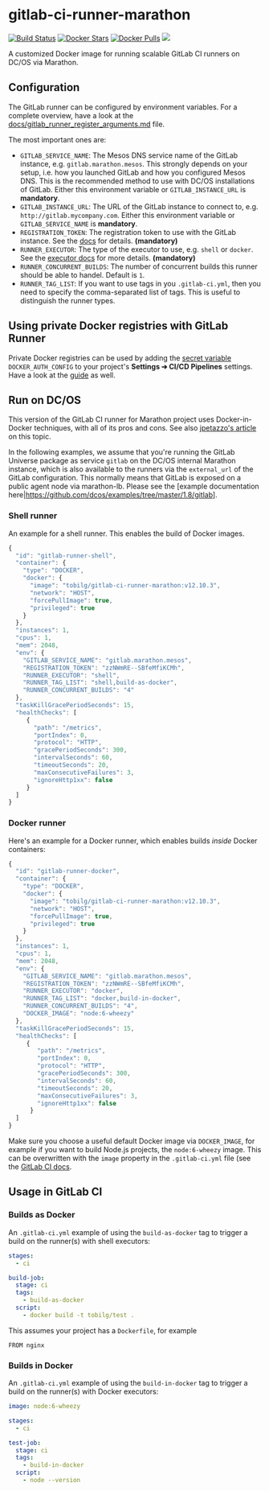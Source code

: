 # gitlab-ci-runner-marathon

[![Build Status](https://travis-ci.org/tobilg/gitlab-ci-runner-marathon.svg?branch=master)](https://travis-ci.org/tobilg/gitlab-ci-runner-marathon)
[![Docker Stars](https://img.shields.io/docker/stars/tobilg/gitlab-ci-runner-marathon.svg)](https://hub.docker.com/r/tobilg/gitlab-ci-runner-marathon/)
[![Docker Pulls](https://img.shields.io/docker/pulls/tobilg/gitlab-ci-runner-marathon.svg)](https://hub.docker.com/r/tobilg/gitlab-ci-runner-marathon/)
[![](https://images.microbadger.com/badges/image/tobilg/gitlab-ci-runner-marathon.svg)](http://microbadger.com/images/tobilg/gitlab-ci-runner-marathon "Get your own image badge on microbadger.com") 

A customized Docker image for running scalable GitLab CI runners on DC/OS via Marathon.

## Configuration

The GitLab runner can be configured by environment variables. For a complete overview, have a look at the [docs/gitlab_runner_register_arguments.md](docs/gitlab_runner_register_arguments.md) file.

The most important ones are:

* `GITLAB_SERVICE_NAME`: The Mesos DNS service name of the GitLab instance, e.g. `gitlab.marathon.mesos`. This strongly depends on your setup, i.e. how you launched GitLab and how you configured Mesos DNS. This is the recommended method to use with DC/OS installations of GitLab. Either this environment variable or `GITLAB_INSTANCE_URL` is **mandatory**.
* `GITLAB_INSTANCE_URL`: The URL of the GitLab instance to connect to, e.g. `http://gitlab.mycompany.com`. Either this environment variable or `GITLAB_SERVICE_NAME` is **mandatory**.
* `REGISTRATION_TOKEN`: The registration token to use with the GitLab instance. See the [docs](https://docs.gitlab.com/ce/ci/runners/README.html) for details. **(mandatory)**
* `RUNNER_EXECUTOR`: The type of the executor to use, e.g. `shell` or `docker`. See the [executor docs](https://github.com/ayufan/gitlab-ci-multi-runner/blob/master/docs/executors/README.md) for more details. **(mandatory)**
* `RUNNER_CONCURRENT_BUILDS`: The number of concurrent builds this runner should be able to handel. Default is `1`.
* `RUNNER_TAG_LIST`: If you want to use tags in you `.gitlab-ci.yml`, then you need to specify the comma-separated list of tags. This is useful to distinguish the runner types.

## Using private Docker registries with GitLab Runner

Private Docker registries can be used by adding the [secret variable](https://docs.gitlab.com/ce/ci/variables/#secret-variables) `DOCKER_AUTH_CONFIG` to your project's **Settings ➔ CI/CD Pipelines** settings. Have a look at the [guide](https://docs.gitlab.com/runner/configuration/advanced-configuration.html#using-a-private-container-registry) as well.

## Run on DC/OS

This version of the GitLab CI runner for Marathon project uses Docker-in-Docker techniques, with all of its pros and cons. See also [jpetazzo's article](http://jpetazzo.github.io/2015/09/03/do-not-use-docker-in-docker-for-ci/) on this topic.

In the following examples, we assume that you're running the GitLab Universe package as service `gitlab` on the DC/OS internal Marathon instance, which is also available to the runners via the `external_url` of the GitLab configuration. This normally means that GitLab is exposed on a public agent node via marathon-lb. Please see the [example documentation here|https://github.com/dcos/examples/tree/master/1.8/gitlab].

### Shell runner

An example for a shell runner. This enables the build of Docker images.

```javascript
{
  "id": "gitlab-runner-shell",
  "container": {
    "type": "DOCKER",
    "docker": {
      "image": "tobilg/gitlab-ci-runner-marathon:v12.10.3",
      "network": "HOST",
      "forcePullImage": true,
      "privileged": true
    }
  },
  "instances": 1,
  "cpus": 1,
  "mem": 2048,
  "env": {
    "GITLAB_SERVICE_NAME": "gitlab.marathon.mesos",
    "REGISTRATION_TOKEN": "zzNWmRE--SBfeMfiKCMh",
    "RUNNER_EXECUTOR": "shell",
    "RUNNER_TAG_LIST": "shell,build-as-docker",
    "RUNNER_CONCURRENT_BUILDS": "4"
  },
  "taskKillGracePeriodSeconds": 15,
  "healthChecks": [
     {
       "path": "/metrics",
       "portIndex": 0,
       "protocol": "HTTP",
       "gracePeriodSeconds": 300,
       "intervalSeconds": 60,
       "timeoutSeconds": 20,
       "maxConsecutiveFailures": 3,
       "ignoreHttp1xx": false
     }
  ]
}
``` 

### Docker runner

Here's an example for a Docker runner, which enables builds *inside* Docker containers:

```javascript
{
  "id": "gitlab-runner-docker",
  "container": {
    "type": "DOCKER",
    "docker": {
      "image": "tobilg/gitlab-ci-runner-marathon:v12.10.3",
      "network": "HOST",
      "forcePullImage": true,
      "privileged": true
    }
  },
  "instances": 1,
  "cpus": 1,
  "mem": 2048,
  "env": {
    "GITLAB_SERVICE_NAME": "gitlab.marathon.mesos",
    "REGISTRATION_TOKEN": "zzNWmRE--SBfeMfiKCMh",
    "RUNNER_EXECUTOR": "docker",
    "RUNNER_TAG_LIST": "docker,build-in-docker",
    "RUNNER_CONCURRENT_BUILDS": "4",
    "DOCKER_IMAGE": "node:6-wheezy"
  },
  "taskKillGracePeriodSeconds": 15,
  "healthChecks": [
     {
        "path": "/metrics",
        "portIndex": 0,
        "protocol": "HTTP",
        "gracePeriodSeconds": 300,
        "intervalSeconds": 60,
        "timeoutSeconds": 20,
        "maxConsecutiveFailures": 3,
        "ignoreHttp1xx": false
      }
  ]
}
```

Make sure you choose a useful default Docker image via `DOCKER_IMAGE`, for example if you want to build Node.js projects, the `node:6-wheezy` image. This can be overwritten with the `image` property in the `.gitlab-ci.yml` file (see the [GitLab CI docs](https://docs.gitlab.com/ce/ci/yaml/README.html).

## Usage in GitLab CI

### Builds as Docker

An `.gitlab-ci.yml` example of using the `build-as-docker` tag to trigger a build on the runner(s) with shell executors:

```yaml
stages:
  - ci

build-job:
  stage: ci
  tags:
    - build-as-docker
  script:
    - docker build -t tobilg/test .
```

This assumes your project has a `Dockerfile`, for example

```
FROM nginx
```

### Builds in Docker

An `.gitlab-ci.yml` example of using the `build-in-docker` tag to trigger a build on the runner(s) with Docker executors:

```yaml
image: node:6-wheezy

stages:
  - ci

test-job:
  stage: ci
  tags:
    - build-in-docker
  script:
    - node --version
```
